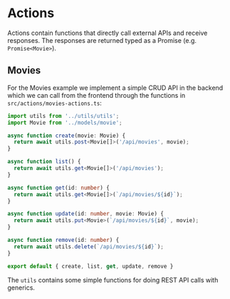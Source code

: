 # Actions

Actions contain functions that directly call external APIs and receive responses. The responses are returned typed as a Promise (e.g. `Promise<Movie>`).

## Movies

For the Movies example we implement a simple CRUD API in the backend which we can call from the frontend through the functions in `src/actions/movies-actions.ts`:

```ts
import utils from '../utils/utils';
import Movie from '../models/movie';

async function create(movie: Movie) {
  return await utils.post<Movie[]>('/api/movies', movie);
}

async function list() {
  return await utils.get<Movie[]>('/api/movies');
}

async function get(id: number) {
  return await utils.get<Movie[]>(`/api/movies/${id}`);
}

async function update(id: number, movie: Movie) {
  return await utils.put<Movie>(`/api/movies/${id}`, movie);
}

async function remove(id: number) {
  return await utils.delete(`/api/movies/${id}`);
}

export default { create, list, get, update, remove }
```

The `utils` contains some simple functions for doing REST API calls with generics.
